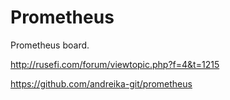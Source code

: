 # Prometheus

Prometheus board.

http://rusefi.com/forum/viewtopic.php?f=4&t=1215

https://github.com/andreika-git/prometheus
